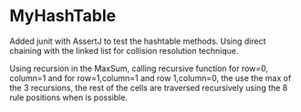 # MyHashTable

Added junit with AssertJ to test the hashtable methods. Using direct chaining with the linked list for collision resolution technique.


Using recursion in the MaxSum, calling recursive function for row=0, column=1 and for row=1,column=1 and row 1,column=0, the use the max of the 3 recursions, the rest of the cells are traversed recursively using the 8 rule positions when is possible.

